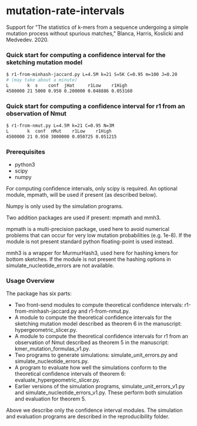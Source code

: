 # mutation-rate-intervals

Support for "The statistics of k-mers from a sequence undergoing a simple
mutation process without spurious matches," Blanca, Harris, Koslicki and
Medvedev. 2020.

### Quick start for computing a confidence interval for the sketching mutation model

```bash 
$ r1-from-minhash-jaccard.py L=4.5M k=21 S=5K C=0.95 m=100 J=0.20
# (may take about a minute)
L       k  s    conf  jHat     r1Low    r1High
4500000 21 5000 0.950 0.200000 0.048886 0.053160
```

### Quick start for computing a confidence interval for r1 from an observation of Nmut

```bash 
$ r1-from-nmut.py L=4.5M k=21 C=0.95 N=3M
L       k  conf  nMut    r1Low    r1High
4500000 21 0.950 3000000 0.050725 0.051215
```

### Prerequisites

* python3
* scipy
* numpy

For computing confidence intervals, only scipy is required. An optional
module, mpmath, will be used if present (as described below).

Numpy is only used by the simulation programs.

Two addition packages are used if present: mpmath and mmh3.

mpmath is a multi-precision package, used here to avoid numerical problems that
can occur for very low mutation probabilities (e.g. 1e-8). If the module is not
present standard python floating-point is used instead.

mmh3 is a wrapper for MurmurHash3, used here for hashing kmers for bottom
sketches. If the module is not present the hashing options in
simulate_nucleotide_errors are not available.

### Usage Overview

The package has six parts:
* Two front-send modules to compute theoretical confidence intervals:
r1-from-minhash-jaccard.py and r1-from-nmut.py.
* A module to compute the theoretical confidence intervals for the sketching
mutation model described as theorem 6 in the manuscript:
hypergeometric_slicer.py.
* A module to compute the theoretical confidence intervals for r1 from an
observation of Nmut described as theorem 5 in the manuscript:
kmer_mutation_formulas_v1.py.
* Two programs to generate simulations: simulate_unit_errors.py and
simulate_nucleotide_errors.py.
* A program to evaluate how well the simulations conform to the theoretical
confidence intervals of theorem 6: evaluate_hypergeometric_slicer.py.
* Earlier versions of the simulation programs, simulate_unit_errors_v1.py and
simulate_nucleotide_errors_v1.py. These perform both simulation and
evaluation for theorem 5. 

Above we describe only the confidence interval modules. The simulation and
evaluation programs are described in the reproducibility folder.

